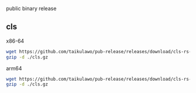 public binary release
## cls

x86-64
```bash
wget https://github.com/taikulawo/pub-release/releases/download/cls-rs-x86-64/cls.gz -O cls.gz
gzip -d ./cls.gz
```
arm64

```bash
wget https://github.com/taikulawo/pub-release/releases/download/cls-rs-arm64/cls.gz -O cls.gz
gzip -d ./cls.gz
```
